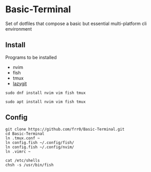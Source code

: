 # Basic-Terminal
Set of dotfiles that compose a basic but essential multi-platform cli environment

## Install

Programs to be installed
- nvim
- fish
- tmux
- [lazygit](https://github.com/jesseduffield/lazygit#installation)

```
sudo dnf install nvim vim fish tmux
```

```
sudo apt install nvim vim fish tmux
```

## Config

```
git clone https://github.com/frr0/Basic-Terminal.git
cd Basic-Terminal
ln .tmux.conf ~
ln config.fish ~/.config/fish/
ln config.fish ~/.config/nvim/
ln .vimrc ~
```
```
cat /etc/shells
chsh -s /usr/bin/fish
```

